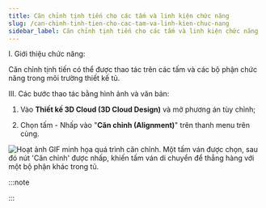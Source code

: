 ```yaml
---
title: Căn chỉnh tịnh tiến cho các tấm và linh kiện chức năng
slug: /can-chinh-tinh-tien-cho-cac-tam-va-linh-kien-chuc-nang
sidebar_label: Căn chỉnh tịnh tiến cho các tấm và linh kiện chức năng
---
```


I. Giới thiệu chức năng:

Căn chỉnh tịnh tiến có thể được thao tác trên các tấm và các bộ phận chức năng trong môi trường thiết kế tủ.

III. Các bước thao tác bằng hình ảnh và văn bản:

1. Vào **Thiết kế 3D Cloud (3D Cloud Design)** và mở phương án tùy chỉnh;

2. Chọn tấm - Nhấp vào "**Căn chỉnh (Alignment)**" trên thanh menu trên cùng.

![Hoạt ảnh GIF minh họa quá trình căn chỉnh. Một tấm ván được chọn, sau đó nút 'Căn chỉnh' được nhấp, khiến tấm ván di chuyển để thẳng hàng với một bộ phận khác trong tủ.](https://storage.googleapis.com/jegavn_kb/images/8ff6bfc3-7534-4c6d-9f05-440d4f1fddab.gif)

:::note

:::